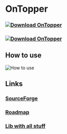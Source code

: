 # OnTopper
### [![Download OnTopper](https://a.fsdn.com/con/app/sf-download-button)](https://sourceforge.net/projects/ontopper/files/latest/download)
### [![Download OnTopper](https://img.shields.io/sourceforge/dt/ontopper.svg)](https://sourceforge.net/projects/ontopper/files/latest/download)

## How to use
![How to use](Docs/img/img1.png)

## Links
### [SourceForge](https://sourceforge.net/projects/ontopper/)
### [Roadmap](https://trello.com/b/DjuPzweK)
### [Lib with all stuff](https://www.nuget.org/packages/DmLib/)
